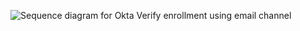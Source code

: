 <div class="common-image-format">

![Sequence diagram for Okta Verify enrollment using email channel](/img/authenticators/java-authenticators-okta-verify-enrol-with-email.png "All steps in the Okta Verify enrollment flow using a email authenticator")

</div>
